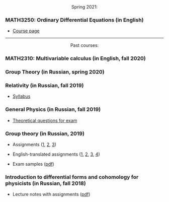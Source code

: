 <div style="text-align: center;">Spring 2021:</div>

### MATH3250: Ordinary Differential Equations (in English)

* <a href='/teaching/ode2021'> Course page </a>

---
<div style="text-align: center;">Past courses:</div>

###  MATH2310: Multivariable calculus (in English, fall 2020)
###  Group Theory (in Russian, spring 2020)
###  Relativity (in Russian, fall 2019)
* <a href='/teaching/relativity/relativity_syllabus.pdf'>Syllabus</a>

### General Physics (in Russian, fall 2019)
* <a href='/teaching/gp/fall2019exam.pdf'>Theoretical questions for exam </a>

### Group theory (in Russian, 2019)

* Assignments (<a href="group_theory/gt1.pdf">1</a>, <a href="group_theory/gt2.pdf">2</a>, <a href="group_theory/gt3.pdf">3</a>)

* English-translated assignments (<a href="group_theory/gt1_en.pdf">1</a>, <a href="group_theory/gt2_en.pdf">2</a>, <a href="group_theory/gt3_en.pdf">3</a>, <a href="group_theory/gt4_en.pdf">4</a>)

* Exam samples (<a href="group_theory/examset1.pdf">pdf</a>)

### Introduction to differential forms and cohomology for physicists (in Russian, fall 2018)
* Lecture notes with assignments (<a href="dg/assignments.pdf">pdf</a>)
